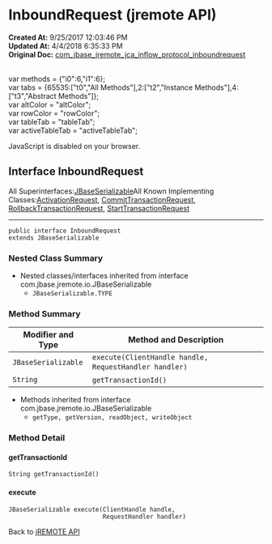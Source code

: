 # InboundRequest (jremote API)

**Created At:** 9/25/2017 12:03:46 PM  
**Updated At:** 4/4/2018 6:35:33 PM  
**Original Doc:** [com_jbase_jremote_jca_inflow_protocol_inboundrequest](https://docs.jbase.com/39264-protocol/com_jbase_jremote_jca_inflow_protocol_inboundrequest)  

<!--<br>    try {<br>        if (location.href.indexOf('is-external=true') == -1) {<br>            parent.document.title="InboundRequest (jremote   API)";<br>        }<br>    }<br>    catch(err) {<br>    }<br>//--><br>var methods = {"i0":6,"i1":6};<br>var tabs = {65535:["t0","All Methods"],2:["t2","Instance Methods"],4:["t3","Abstract Methods"]};<br>var altColor = "altColor";<br>var rowColor = "rowColor";<br>var tableTab = "tableTab";<br>var activeTableTab = "activeTableTab";
JavaScript is disabled on your browser.



## Interface InboundRequest

All Superinterfaces:[JBaseSerializable](./../../../../io/jbaseserializable-%28jremote-api%29 "interface in com.jbase.jremote.io")All Known Implementing Classes:[ActivationRequest](./../activationrequest-%28jremote-api%29 "class in com.jbase.jremote.jca.inflow.protocol"), [CommitTransactionRequest](./../../../../protocol/committransactionrequest-%28jremote-api%29 "class in com.jbase.jremote.jca.inflow.protocol"), [RollbackTransactionRequest](./../../../../protocol/rollbacktransactionrequest-%28jremote-api%29 "class in com.jbase.jremote.jca.inflow.protocol"), [StartTransactionRequest](./../starttransactionrequest-%28jremote-api%29 "class in com.jbase.jremote.jca.inflow.protocol")
* * *


```
public interface InboundRequest
extends JBaseSerializable
```

### Nested Class Summary

- Nested classes/interfaces inherited from interface com.jbase.jremote.io.JBaseSerializable
    - `JBaseSerializable.TYPE`






### Method Summary


| Modifier and Type<br> | Method and Description<br> |
| --- | --- |
| `JBaseSerializable`<br> | `execute(ClientHandle handle, RequestHandler handler)` <br> |
| `String`<br> | `getTransactionId()` <br> |


- Methods inherited from interface com.jbase.jremote.io.JBaseSerializable
    - `getType, getVersion, readObject, writeObject`

### Method Detail



#### getTransactionId

```
String getTransactionId()
```



#### execute

```
JBaseSerializable execute(ClientHandle handle,
                          RequestHandler handler)
```



Back to [jREMOTE API](com_jbase_jremote_package-summary)


